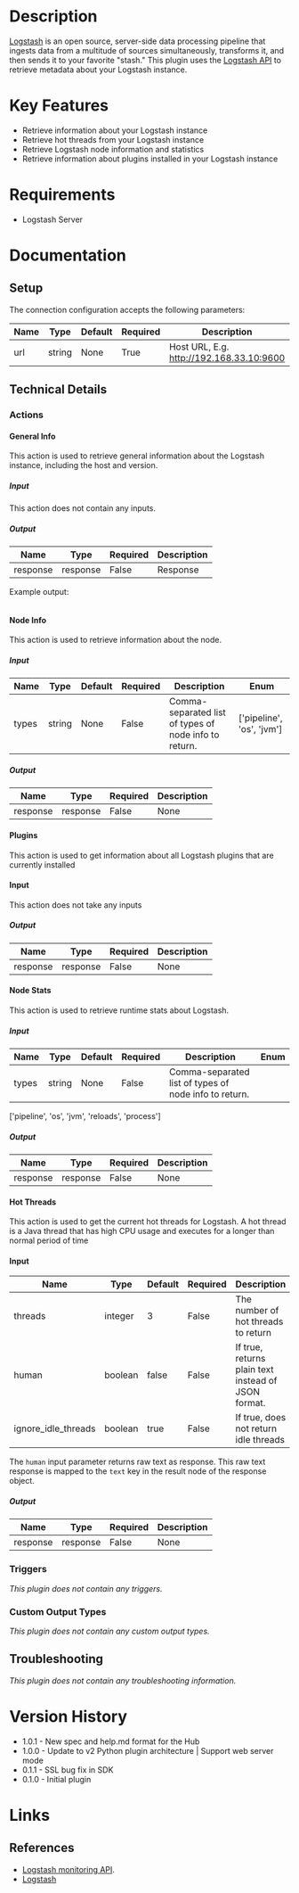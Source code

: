 # Description

[Logstash](https://www.elastic.co/products/logstash) is an open source, server-side data processing pipeline that ingests data from a multitude of sources simultaneously, transforms it, and then sends it to your favorite "stash." This plugin uses the [Logstash API](https://www.elastic.co/guide/en/logstash/current/event-api.html) to retrieve metadata about your Logstash instance.

# Key Features

* Retrieve information about your Logstash instance
* Retrieve hot threads from your Logstash instance
* Retrieve Logstash node information and statistics
* Retrieve information about plugins installed in your Logstash instance

# Requirements

* Logstash Server

# Documentation

## Setup

The connection configuration accepts the following parameters:

|Name|Type|Default|Required|Description|Enum|
|----|----|-------|--------|-----------|----|
|url|string|None|True|Host URL, E.g. http://192.168.33.10:9600|None|

## Technical Details

### Actions

#### General Info

This action is used to retrieve general information about the Logstash instance, including the host and version.

##### Input

This action does not contain any inputs.

##### Output

|Name|Type|Required|Description|
|----|----|--------|-----------|
|response|response|False|Response|

Example output:

```
```

#### Node Info

This action is used to retrieve information about the node.

##### Input

|Name|Type|Default|Required|Description| Enum
|----|----|--------|-----------|-------|----------------------------------------|
|types|string|None|False|Comma-separated list of types of node info to return.| ['pipeline', 'os', 'jvm']

##### Output

|Name|Type|Required|Description|
|----|----|--------|-----------|
|response|response|False|None|

#### Plugins

This action is used to get information about all Logstash plugins that are currently installed

#### Input

This action does not take any inputs

##### Output

|Name|Type|Required|Description|
|----|----|--------|-----------|
|response|response|False|None|

#### Node Stats

This action is used to retrieve runtime stats about Logstash.

##### Input

|Name|Type|Default|Required|Description| Enum
|----|----|--------|-----------|-------|--------------------------------------|
|types|string|None|False|Comma-separated list of types of node info to return.|
['pipeline', 'os', 'jvm', 'reloads', 'process']

##### Output

|Name|Type|Required|Description|
|----|----|--------|-----------|
|response|response|False|None|

#### Hot Threads

This action is used to get the current hot threads for Logstash. A hot thread is a Java thread that has high CPU usage and executes for a longer than normal period of time

#### Input

|Name|Type|Default|Required|Description|
|----|----|--------|-----------|-------|
|threads|integer|3|False|The number of hot threads to return|
|human|boolean|false|False|If true, returns plain text instead of JSON format.|
|ignore_idle_threads|boolean|true|False|If true, does not return idle threads|

The `human` input parameter returns raw text as response. This raw text response is mapped to the `text` key in the result node of the response object.

##### Output

|Name|Type|Required|Description|
|----|----|--------|-----------|
|response|response|False|None|

### Triggers

_This plugin does not contain any triggers._

### Custom Output Types

_This plugin does not contain any custom output types._

## Troubleshooting

_This plugin does not contain any troubleshooting information._

# Version History

* 1.0.1 - New spec and help.md format for the Hub
* 1.0.0 - Update to v2 Python plugin architecture | Support web server mode
* 0.1.1 - SSL bug fix in SDK
* 0.1.0 - Initial plugin

# Links

## References

* [Logstash monitoring API](https://www.elastic.co/guide/en/logstash/current/monitoring-logstash.html).
* [Logstash](https://www.elastic.co/products/logstash)
